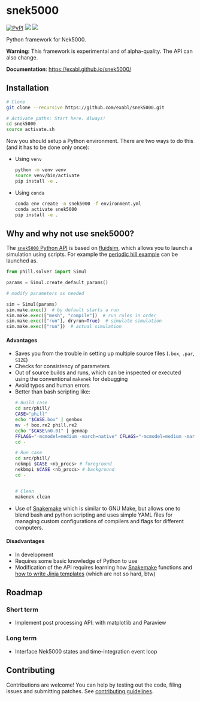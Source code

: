 # snek5000

[![PyPI](https://img.shields.io/pypi/v/snek5000)](https://pypi.org/project/snek5000/)
[![](https://github.com/exabl/snek5000/workflows/Tests/badge.svg)](https://github.com/exabl/snek5000/actions?workflow=Tests)
[![](https://github.com/exabl/snek5000/workflows/Docs/badge.svg)](https://github.com/exabl/snek5000/actions?workflow=Docs)

Python framework for Nek5000.

**Warning:** This framework is experimental and of alpha-quality. The API can also change.

**Documentation**: https://exabl.github.io/snek5000/

## Installation

```sh 
# Clone
git clone --recursive https://github.com/exabl/snek5000.git

# Activate paths: Start here. Always!
cd snek5000
source activate.sh

```

Now you should setup a Python environment. There are two ways to
do this (and it has to be done only once):

-  Using `venv`
   ```sh
   python -m venv venv
   source venv/bin/activate
   pip install -e .
   ```
-  Using `conda`
   ```sh
   conda env create -n snek5000 -f environment.yml
   conda activate snek5000
   pip install -e .
   ```

## Why and why not use snek5000?

The [`snek5000` Python
API](https://exabl.github.io/snek5000/_generated/snek5000.html) is based on
[fluidsim](https://fluidsim.readthedocs.io), which allows you to launch a
simulation using scripts. For example the [periodic hill
example](https://github.com/exabl/snek5000-phill) can be launched as.

```python
from phill.solver import Simul

params = Simul.create_default_params()

# modify parameters as needed

sim = Simul(params)
sim.make.exec()  # by default starts a run
sim.make.exec(["mesh", "compile"])  # run rules in order
sim.make.exec(["run"], dryrun=True)  # simulate simulation
sim.make.exec(["run"])  # actual simulation
```

#### Advantages

- Saves you from the trouble in setting up multiple source files (`.box`, `.par`, `SIZE`)
- Checks for consistency of parameters
- Out of source builds and runs, which can be inspected or executed using the conventional
  `makenek` for debugging
- Avoid typos and human errors
- Better than bash scripting like:
  ```sh
  # Build case
  cd src/phill/
  CASE="phill"
  echo "$CASE.box" | genbox
  mv -f box.re2 phill.re2
  echo "$CASE\n0.01" | genmap
  FFLAGS="-mcmodel=medium -march=native" CFLAGS="-mcmodel=medium -march=native" makenek
  cd -

  # Run case
  cd src/phill/
  nekmpi $CASE <nb_procs> # foreground
  nekbmpi $CASE <nb_procs> # background
  cd -


  # Clean
  makenek clean

  ```
- Use of [Snakemake](https://snakemake.readthedocs.io/en/stable/) which
  is similar to GNU Make, but allows one to blend bash and python scripting and
  uses simple YAML files for managing custom configurations of compilers and flags
  for different computers.

#### Disadvantages

- In development
- Requires some basic knowledge of Python to use
- Modification of the API requires learning how
  [Snakemake](https://snakemake.readthedocs.io/en/stable/) functions and [how
  to write Jinja
  templates](https://jinja.palletsprojects.com/en/2.11.x/templates/) (which are
  not so hard, btw)

## Roadmap

### Short term
- Implement post processing API: with matplotlib and Paraview

### Long term
- Interface Nek5000 states and time-integration event loop

## Contributing

Contributions are welcome! You can help by testing out the code, filing issues
and submitting patches. See [contributing guidelines](CONTRIBUTING.md).
